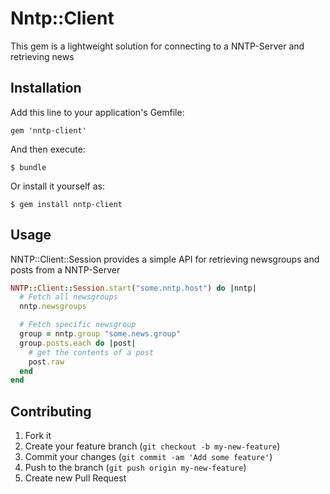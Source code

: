 # Nntp::Client

This gem is a lightweight solution for connecting to a NNTP-Server and retrieving news

## Installation

Add this line to your application's Gemfile:

    gem 'nntp-client'

And then execute:

    $ bundle

Or install it yourself as:

    $ gem install nntp-client

## Usage

NNTP::Client::Session provides a simple API for retrieving newsgroups and posts from a NNTP-Server

```ruby
NNTP::Client::Session.start("some.nntp.host") do |nntp|
  # Fetch all newsgroups
  nntp.newsgroups

  # Fetch specific newsgroup
  group = nntp.group "some.news.group"
  group.posts.each do |post|
    # get the contents of a post
    post.raw
  end
end
```

## Contributing

1. Fork it
2. Create your feature branch (`git checkout -b my-new-feature`)
3. Commit your changes (`git commit -am 'Add some feature'`)
4. Push to the branch (`git push origin my-new-feature`)
5. Create new Pull Request
